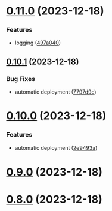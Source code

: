 # [0.11.0](https://github.com/Kshitiz1403/Alertly/compare/v0.10.1...v0.11.0) (2023-12-18)


### Features

* logging ([497a040](https://github.com/Kshitiz1403/Alertly/commit/497a040b2909f83185352c1a72bf4dc4e347f932))



## [0.10.1](https://github.com/Kshitiz1403/Alertly/compare/v0.10.0...v0.10.1) (2023-12-18)


### Bug Fixes

* automatic deployment ([7797d9c](https://github.com/Kshitiz1403/Alertly/commit/7797d9c4a9afb324249ee28434ae72e8df877abb))



# [0.10.0](https://github.com/Kshitiz1403/Alertly/compare/v0.9.0...v0.10.0) (2023-12-18)


### Features

* automatic deployment ([2e9493a](https://github.com/Kshitiz1403/Alertly/commit/2e9493a8ac579161b4047719221cd611a24fc0e4))



# [0.9.0](https://github.com/Kshitiz1403/Alertly/compare/v0.8.0...v0.9.0) (2023-12-18)



# [0.8.0](https://github.com/Kshitiz1403/Alertly/compare/v0.7.1...v0.8.0) (2023-12-18)




